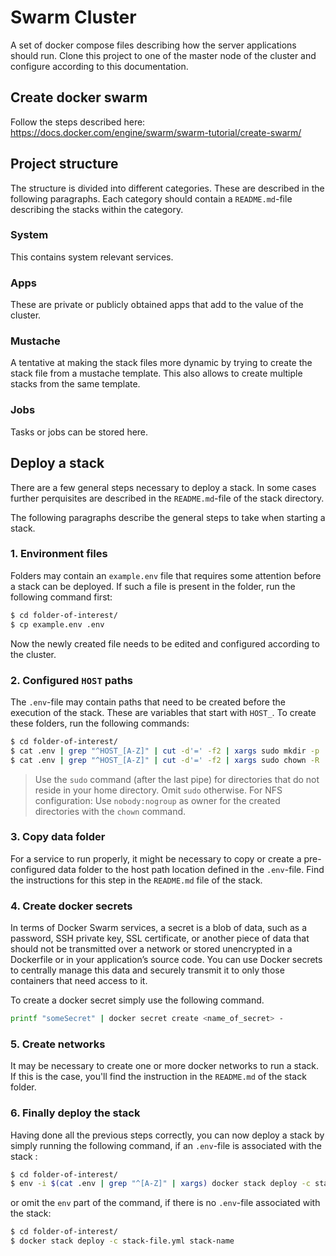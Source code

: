 # Swarm Cluster

A set of docker compose files describing how the server applications should run. Clone this project to one of the master node of the cluster and configure according to this documentation.

## Create docker swarm
Follow the steps described here: https://docs.docker.com/engine/swarm/swarm-tutorial/create-swarm/

## Project structure

The structure is divided into different categories. These are described in the following paragraphs. Each category should contain a `README.md`-file describing the stacks within the category.

### System
This contains system relevant services.

### Apps 
These are private or publicly obtained apps that add to the value of the cluster.

### Mustache
A tentative at making the stack files more dynamic by trying to create the stack file from a mustache template. This also allows to create multiple stacks from the same template.

### Jobs
Tasks or jobs can be stored here.

## Deploy a stack

There are a few general steps necessary to deploy a stack. In some cases further perquisites are described in the `README.md`-file of the stack directory.

The following paragraphs describe the general steps to take when starting a stack.

### 1. Environment files
Folders may contain an `example.env` file that requires some attention before a stack can be deployed. If such a file is present in the folder, run the following command first:

```sh
$ cd folder-of-interest/
$ cp example.env .env
```

Now the newly created file needs to be edited and configured according to the cluster. 

### 2. Configured `HOST` paths

The `.env`-file may contain paths that need to be created before the execution of the stack. These are variables that start with `HOST_`. To create these folders, run the following commands:

```sh
$ cd folder-of-interest/
$ cat .env | grep "^HOST_[A-Z]" | cut -d'=' -f2 | xargs sudo mkdir -p
$ cat .env | grep "^HOST_[A-Z]" | cut -d'=' -f2 | xargs sudo chown -R :docker 
```

> Use the `sudo` command (after the last pipe) for directories that do not reside in your home directory. Omit `sudo` otherwise.
> For NFS configuration: Use `nobody:nogroup` as owner for the created directories with the `chown` command.

### 3. Copy data folder
For a service to run properly, it might be necessary to copy or create a pre-configured data folder to the host path location defined in the `.env`-file. Find the instructions for this step in the `README.md` file of the stack.

### 4. Create docker secrets
In terms of Docker Swarm services, a secret is a blob of data, such as a password, SSH private key, SSL certificate, or another piece of data that should not be transmitted over a network or stored unencrypted in a Dockerfile or in your application’s source code. You can use Docker secrets to centrally manage this data and securely transmit it to only those containers that need access to it.

To create a docker secret simply use the following command.

```sh
printf "someSecret" | docker secret create <name_of_secret> -
```

### 5. Create networks
It may be necessary to create one or more docker networks to run a stack. If this is the case, you'll find the instruction in the `README.md` of the stack folder.

### 6. Finally deploy the stack
Having done all the previous steps correctly, you can now deploy a stack by simply running the following command, if an `.env`-file is associated with the stack :

```sh
$ cd folder-of-interest/
$ env -i $(cat .env | grep "^[A-Z]" | xargs) docker stack deploy -c stack-file.yml stack-name
```

or omit the `env` part of the command, if there is no `.env`-file associated with the stack:

```sh
$ cd folder-of-interest/
$ docker stack deploy -c stack-file.yml stack-name
```
